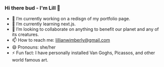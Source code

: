 ### Hi there bud - I'm Lill 👋


- 🔭 I’m currently working on a redisgn of my portfolio page.
- 🌱 I’m currently learning next.js.
- 👯 I’m looking to collaborate on anything to benefit our planet and any of its creatures.
- 📫 How to reach me: lillianwimberly@gmail.com
- 😄 Pronouns: she/her
- ⚡ Fun fact: I have personally installed Van Goghs, Picassos, and other world famous art.

